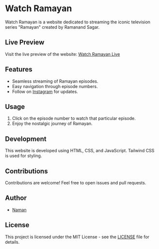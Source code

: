 # Watch Ramayan

Watch Ramayan is a website dedicated to streaming the iconic television series "Ramayan" created by Ramanand Sagar.

## Live Preview

Visit the live preview of the website: [Watch Ramayan Live](https://naman0807.github.io/watch_ramayan/)

## Features

- Seamless streaming of Ramayan episodes.
- Easy navigation through episode numbers.
- Follow on [Instagram](https://www.instagram.com/naman_080) for updates.

## Usage

1. Click on the episode number to watch that particular episode.
2. Enjoy the nostalgic journey of Ramayan.

## Development

This website is developed using HTML, CSS, and JavaScript. Tailwind CSS is used for styling.

## Contributions

Contributions are welcome! Feel free to open issues and pull requests.

## Author

- [Naman](https://github.com/naman0807)

## License

This project is licensed under the MIT License - see the [LICENSE](LICENSE) file for details.
